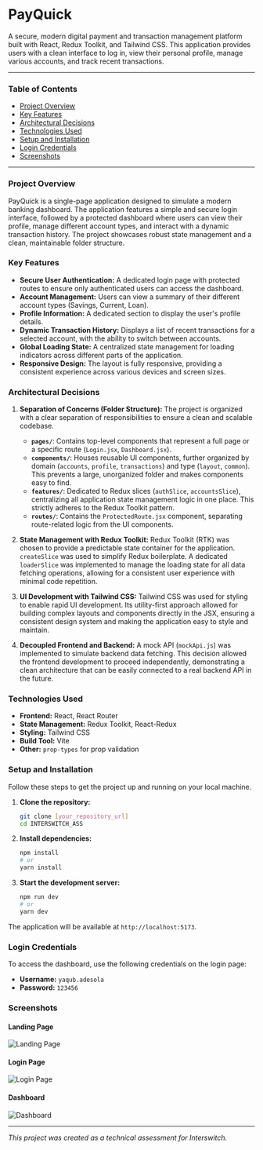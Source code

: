 # PayQuick

A secure, modern digital payment and transaction management platform built with React, Redux Toolkit, and Tailwind CSS. This application provides users with a clean interface to log in, view their personal profile, manage various accounts, and track recent transactions.

---

### Table of Contents

- [Project Overview](#project-overview)
- [Key Features](#key-features)
- [Architectural Decisions](#architectural-decisions)
- [Technologies Used](#technologies-used)
- [Setup and Installation](#setup-and-installation)
- [Login Credentials](#login-credentials)
- [Screenshots](#screenshots)

---

### Project Overview

PayQuick is a single-page application designed to simulate a modern banking dashboard. The application features a simple and secure login interface, followed by a protected dashboard where users can view their profile, manage different account types, and interact with a dynamic transaction history. The project showcases robust state management and a clean, maintainable folder structure.

### Key Features

- **Secure User Authentication:** A dedicated login page with protected routes to ensure only authenticated users can access the dashboard.
- **Account Management:** Users can view a summary of their different account types (Savings, Current, Loan).
- **Profile Information:** A dedicated section to display the user's profile details.
- **Dynamic Transaction History:** Displays a list of recent transactions for a selected account, with the ability to switch between accounts.
- **Global Loading State:** A centralized state management for loading indicators across different parts of the application.
- **Responsive Design:** The layout is fully responsive, providing a consistent experience across various devices and screen sizes.

### Architectural Decisions

1.  **Separation of Concerns (Folder Structure):**
    The project is organized with a clear separation of responsibilities to ensure a clean and scalable codebase.

    - **`pages/`**: Contains top-level components that represent a full page or a specific route (`Login.jsx`, `Dashboard.jsx`).
    - **`components/`**: Houses reusable UI components, further organized by domain (`accounts`, `profile`, `transactions`) and type (`layout`, `common`). This prevents a large, unorganized folder and makes components easy to find.
    - **`features/`**: Dedicated to Redux slices (`authSlice`, `accountsSlice`), centralizing all application state management logic in one place. This strictly adheres to the Redux Toolkit pattern.
    - **`routes/`**: Contains the `ProtectedRoute.jsx` component, separating route-related logic from the UI components.

2.  **State Management with Redux Toolkit:**
    Redux Toolkit (RTK) was chosen to provide a predictable state container for the application. `createSlice` was used to simplify Redux boilerplate. A dedicated `loaderSlice` was implemented to manage the loading state for all data fetching operations, allowing for a consistent user experience with minimal code repetition.

3.  **UI Development with Tailwind CSS:**
    Tailwind CSS was used for styling to enable rapid UI development. Its utility-first approach allowed for building complex layouts and components directly in the JSX, ensuring a consistent design system and making the application easy to style and maintain.

4.  **Decoupled Frontend and Backend:**
    A mock API (`mockApi.js`) was implemented to simulate backend data fetching. This decision allowed the frontend development to proceed independently, demonstrating a clean architecture that can be easily connected to a real backend API in the future.

### Technologies Used

- **Frontend:** React, React Router
- **State Management:** Redux Toolkit, React-Redux
- **Styling:** Tailwind CSS
- **Build Tool:** Vite
- **Other:** `prop-types` for prop validation

### Setup and Installation

Follow these steps to get the project up and running on your local machine.

1.  **Clone the repository:**

    ```bash
    git clone [your_repository_url]
    cd INTERSWITCH_ASS
    ```

2.  **Install dependencies:**

    ```bash
    npm install
    # or
    yarn install
    ```

3.  **Start the development server:**
    ```bash
    npm run dev
    # or
    yarn dev
    ```

The application will be available at `http://localhost:5173`.

### Login Credentials

To access the dashboard, use the following credentials on the login page:

- **Username:** `yaqub.adesola`
- **Password:** `123456`

### Screenshots

#### Landing Page

![Landing Page](https://i.imgur.com/your-landing-page-image-url.png)

#### Login Page

![Login Page](https://i.imgur.com/your-login-page-image-url.png)

#### Dashboard

![Dashboard](https://i.imgur.com/your-dashboard-image-url.png)

---

_This project was created as a technical assessment for Interswitch._
